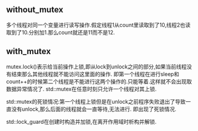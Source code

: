 ## without_mutex
多个线程对同一个变量进行读写操作.假定线程1从count里读取到了10,线程2也读取到了10.分别加1.那么count就还是11而不是12.

## with_mutex
mutex.lock()表示给当前操作上锁,即从lock到unlock之间的部分,如果当前线程没有结束那么其他线程就不能访问这里面的操作.
即第一个线程在进行sleep和count++的时候第二个线程是不能进行这两个操作的.只能等着.这样就不会出现取数据异常情况了.
std::mutex在任意时刻只允许一个线程对其上锁.


std::mutex的死锁情况:第一个线程上锁但是在unlock之前程序失败退出了导致一直没有unlock,那么后面的线程就会一直等待,无法进行.
即出现了死锁情况.


std::lock_guard在创建时构造并加锁,在离开作用域时析构并解锁.
